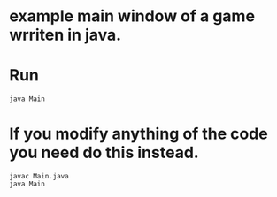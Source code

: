 # example main window of a game wrriten in java.

# Run


````shell
java Main
````

# If you modify anything of the code you need do this instead. 
````shell
javac Main.java
java Main
````
